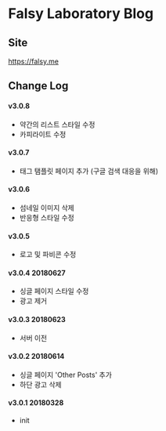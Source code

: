 # Falsy Laboratory Blog

## Site
https://falsy.me

## Change Log

#### v3.0.8
* 약간의 리스트 스타일 수정
* 카피라이트 수정

#### v3.0.7
* 태그 탬플릿 페이지 추가 (구글 검색 대응을 위해)

#### v3.0.6
* 섬네일 이미지 삭제
* 반응형 스타일 수정

#### v3.0.5
* 로고 및 파비콘 수정

#### v3.0.4 20180627
* 싱글 페이지 스타일 수정
* 광고 제거

#### v3.0.3 20180623
* 서버 이전

#### v3.0.2 20180614
* 싱글 페이지 'Other Posts' 추가
* 하단 광고 삭제

#### v3.0.1 20180328
* init